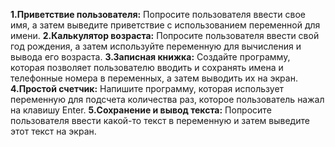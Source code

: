 **1.Приветствие пользователя:**
Попросите пользователя ввести свое имя, а затем выведите приветствие с использованием переменной для имени.
**2.Калькулятор возраста:**
Попросите пользователя ввести свой год рождения, а затем используйте переменную для вычисления и вывода его возраста.
**3.Записная книжка:**
Создайте программу, которая позволяет пользователю вводить и сохранять имена и телефонные номера в переменных, а затем выводить их на экран.
**4.Простой счетчик:**
Напишите программу, которая использует переменную для подсчета количества раз, которое пользователь нажал на клавишу Enter.
**5.Сохранение и вывод текста:**
Попросите пользователя ввести какой-то текст в переменную и затем выведите этот текст на экран.
